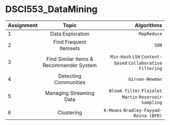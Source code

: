 # DSCI553_DataMining


| Assignment    | Topic         | Algorithms  |
| ------------- |:-------------:| -----------:|
| 1 | Data Exploration | `MapReduce` |
| 2 | Find Frequent Itemsets | `SON` |
| 3 | Find Similar Items & Recommender System | `Min-Hash` `LSH` `Content-based` `Collaborative Filtering` |
| 4 | Detecting Communities | `Girvan-Newman` |
| 5 | Managing Streaming Data | `Bloom filter` `Flajolet Martin` `Reservoir Sampling` |
| 6 | Clustering | `K-Means` `Bradley-Fayyad-Reina (BFR)` |
